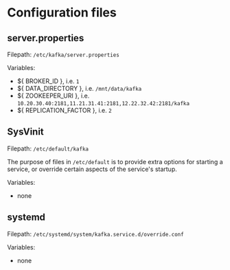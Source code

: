 # Configuration files

## server.properties
 
Filepath: `/etc/kafka/server.properties`

Variables:

- ${ BROKER_ID }, i.e. `1`
- ${ DATA_DIRECTORY }, i.e. `/mnt/data/kafka`
- ${ ZOOKEEPER_URI }, i.e. `10.20.30.40:2181,11.21.31.41:2181,12.22.32.42:2181/kafka`
- ${ REPLICATION_FACTOR }, i.e. `2`


## SysVinit

Filepath: `/etc/default/kafka`

The purpose of files in `/etc/default` is to provide extra options for starting a service, or override certain aspects of the service's startup.

Variables:
- none

## systemd

Filepath: `/etc/systemd/system/kafka.service.d/override.conf`

Variables:
- none